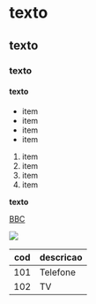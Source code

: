 # texto
## texto
### texto
#### texto

- item
- item
- item
- item

1. item
2. item
3. item
4. item

**texto**


[BBC](https://www.bbc.com/)

![](https://ichef.bbci.co.uk/images/ic/1024xn/p0lq3tb2.jpg.webp)

|cod|descricao|
|---|---|
|101|Telefone|
|102|TV|

